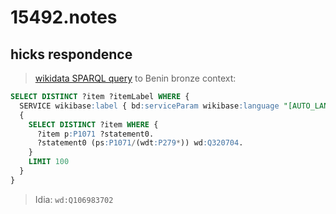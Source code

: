 # 15492.notes
## hicks respondence

> [wikidata SPARQL query](https://w.wiki/CFqj) to Benin bronze context:

```sql
SELECT DISTINCT ?item ?itemLabel WHERE {
  SERVICE wikibase:label { bd:serviceParam wikibase:language "[AUTO_LANGUAGE]". }
  {
    SELECT DISTINCT ?item WHERE {
      ?item p:P1071 ?statement0.
      ?statement0 (ps:P1071/(wdt:P279*)) wd:Q320704.
    }
    LIMIT 100
  }
}
```

> Idia:
`wd:Q106983702`